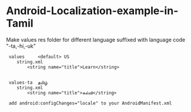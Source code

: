 # Android-Localization-example-in-Tamil

Make values res folder for different language suffixed with language code "-ta,-hi,-uk"

     values     <default> US
        string.xml
            <string name="title">Learn</string>
            
            
     values-ta  தமிழ் 
        string.xml
            <string name="title">கல்வி</string>
            
     add android:configChanges="locale" to your AndroidManifest.xml 
